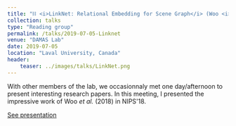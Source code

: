 ```yaml
---
title: "⛓️ <i>LinkNet: Relational Embedding for Scene Graph</i> (Woo <i>et al.</i>, 2018)"
collection: talks
type: "Reading group"
permalink: /talks/2019-07-05-Linknet
venue: "DAMAS Lab"
date: 2019-07-05
location: "Laval University, Canada"
header:
    teaser: ../images/talks/LinkNet.png
---
```

With other members of the lab, we occasionnaly met one day/afternoon to present interesting research papers. In this meeting, I presented the impressive work of Woo <i>et al.</i> (2018) in NIPS'18.

[See presentation](https://drive.google.com/file/d/12YmNaF4NVoGBKgTLUV9l68aPi5CRkSzU/view?usp=sharing)

